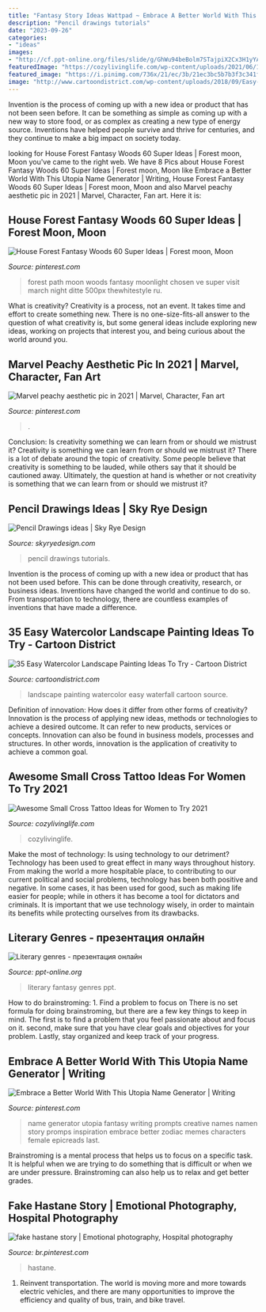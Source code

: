 ```yaml
---
title: "Fantasy Story Ideas Wattpad ~ Embrace A Better World With This Utopia Name Generator"
description: "Pencil drawings tutorials"
date: "2023-09-26"
categories:
- "ideas"
images:
- "http://cf.ppt-online.org/files/slide/g/GhWu94beBolm7STajpiX2Cx3H1yYAfkMnK0EqZ/slide-4.jpg"
featuredImage: "https://cozylivinglife.com/wp-content/uploads/2021/06/12-2.jpg"
featured_image: "https://i.pinimg.com/736x/21/ec/3b/21ec3bc5b7b3f3c341feabcaacbda278.jpg"
image: "http://www.cartoondistrict.com/wp-content/uploads/2018/09/Easy-Watercolor-Landscape-Painting-Ideas00004.jpg"
---
```



Invention is the process of coming up with a new idea or product that has not been seen before. It can be something as simple as coming up with a new way to store food, or as complex as creating a new type of energy source. Inventions have helped people survive and thrive for centuries, and they continue to make a big impact on society today.

	

		
looking for House Forest Fantasy Woods 60 Super Ideas | Forest moon, Moon you've came to the right web. We have 8 Pics about House Forest Fantasy Woods 60 Super Ideas | Forest moon, Moon like Embrace a Better World With This Utopia Name Generator | Writing, House Forest Fantasy Woods 60 Super Ideas | Forest moon, Moon and also Marvel peachy aesthetic pic in 2021 | Marvel, Character, Fan art. Here it is:
		
    
## House Forest Fantasy Woods 60 Super Ideas | Forest Moon, Moon

<img loading=lazy src="https://i.pinimg.com/736x/c5/ed/d7/c5edd7721e9b5c459b72bed87749bbf5.jpg" onerror="this.onerror=null;this.src='https://tse3.mm.bing.net/th?id=OIP.Jr_stxKOhLNPRkakNhbFGgAAAA&amp;pid=15.1';" alt="House Forest Fantasy Woods 60 Super Ideas | Forest moon, Moon">

_Source: pinterest.com_

>forest path moon woods fantasy moonlight chosen ve super visit march night ditte 500px thewhitestyle ru. 

	

What is creativity?
Creativity is a process, not an event. It takes time and effort to create something new. There is no one-size-fits-all answer to the question of what creativity is, but some general ideas include exploring new ideas, working on projects that interest you, and being curious about the world around you.

    
## Marvel Peachy Aesthetic Pic In 2021 | Marvel, Character, Fan Art

<img loading=lazy src="https://i.pinimg.com/736x/89/e9/a3/89e9a3ba5d51e92d10af408f210592b8.jpg" onerror="this.onerror=null;this.src='https://tse4.mm.bing.net/th?id=OIP.uSGczp44Xz9f3yqCd91zQAHaMP&amp;pid=15.1';" alt="Marvel peachy aesthetic pic in 2021 | Marvel, Character, Fan art">

_Source: pinterest.com_

>. 

	

Conclusion: Is creativity something we can learn from or should we mistrust it?
Creativity is something we can learn from or should we mistrust it?
There is a lot of debate around the topic of creativity. Some people believe that creativity is something to be lauded, while others say that it should be cautioned away. Ultimately, the question at hand is whether or not creativity is something that we can learn from or should we mistrust it?

    
## Pencil Drawings Ideas | Sky Rye Design

<img loading=lazy src="https://skyryedesign.com/wp-content/uploads/2019/08/0ea39d85f8d8804b98333c33db7906e6.jpg" onerror="this.onerror=null;this.src='https://tse4.mm.bing.net/th?id=OIP.PmsTMHpb1EzUeqCxfLnFrQAAAA&amp;pid=15.1';" alt="Pencil Drawings ideas | Sky Rye Design">

_Source: skyryedesign.com_

>pencil drawings tutorials. 

	

Invention is the process of coming up with a new idea or product that has not been used before. This can be done through creativity, research, or business ideas. Inventions have changed the world and continue to do so. From transportation to technology, there are countless examples of inventions that have made a difference.

    
## 35 Easy Watercolor Landscape Painting Ideas To Try - Cartoon District

<img loading=lazy src="http://www.cartoondistrict.com/wp-content/uploads/2018/09/Easy-Watercolor-Landscape-Painting-Ideas00004.jpg" onerror="this.onerror=null;this.src='https://tse4.mm.bing.net/th?id=OIP.1QmGGW0isIpwIJH6H1wvYAHaOu&amp;pid=15.1';" alt="35 Easy Watercolor Landscape Painting Ideas To Try - Cartoon District">

_Source: cartoondistrict.com_

>landscape painting watercolor easy waterfall cartoon source. 

	

Definition of innovation: How does it differ from other forms of creativity?
Innovation is the process of applying new ideas, methods or technologies to achieve a desired outcome. It can refer to new products, services or concepts. Innovation can also be found in business models, processes and structures. In other words, innovation is the application of creativity to achieve a common goal.

    
## Awesome Small Cross Tattoo Ideas For Women To Try 2021

<img loading=lazy src="https://cozylivinglife.com/wp-content/uploads/2021/06/12-2.jpg" onerror="this.onerror=null;this.src='https://tse4.mm.bing.net/th?id=OIP.8xONKVH_nDS6sbGtzlbkNAHaLH&amp;pid=15.1';" alt="Awesome Small Cross Tattoo Ideas for Women to Try 2021">

_Source: cozylivinglife.com_

>cozylivinglife. 

	

Make the most of technology: Is using technology to our detriment?
Technology has been used to great effect in many ways throughout history. From making the world a more hospitable place, to contributing to our current political and social problems, technology has been both positive and negative. In some cases, it has been used for good, such as making life easier for people; while in others it has become a tool for dictators and criminals. It is important that we use technology wisely, in order to maintain its benefits while protecting ourselves from its drawbacks.

    
## Literary Genres - презентация онлайн

<img loading=lazy src="http://cf.ppt-online.org/files/slide/g/GhWu94beBolm7STajpiX2Cx3H1yYAfkMnK0EqZ/slide-4.jpg" onerror="this.onerror=null;this.src='https://tse3.mm.bing.net/th?id=OIP.GApkO3mF1P69vWLl8_-uQwHaFj&amp;pid=15.1';" alt="Literary genres - презентация онлайн">

_Source: ppt-online.org_

>literary fantasy genres ppt. 

	

How to do brainstroming: 1. Find a problem to focus on
There is no set formula for doing brainstroming, but there are a few key things to keep in mind. The first is to find a problem that you feel passionate about and focus on it. second, make sure that you have clear goals and objectives for your problem. Lastly, stay organized and keep track of your progress.

    
## Embrace A Better World With This Utopia Name Generator | Writing

<img loading=lazy src="https://i.pinimg.com/736x/21/ec/3b/21ec3bc5b7b3f3c341feabcaacbda278.jpg" onerror="this.onerror=null;this.src='https://tse4.mm.bing.net/th?id=OIP.JeEn7oMBv1rO_28yoH3nVwHaKp&amp;pid=15.1';" alt="Embrace a Better World With This Utopia Name Generator | Writing">

_Source: pinterest.com_

>name generator utopia fantasy writing prompts creative names namen story promps inspiration embrace better zodiac memes characters female epicreads last. 

	

Brainstroming is a mental process that helps us to focus on a specific task. It is helpful when we are trying to do something that is difficult or when we are under pressure. Brainstroming can also help us to relax and get better grades.

    
## Fake Hastane Story | Emotional Photography, Hospital Photography

<img loading=lazy src="https://i.pinimg.com/736x/2c/ea/be/2ceabeeb5f5a1ccd8fef66f811c33ea1.jpg" onerror="this.onerror=null;this.src='https://tse3.mm.bing.net/th?id=OIP.djkpOj-mYBVlnx-XsFeqNwHaM3&amp;pid=15.1';" alt="fake hastane story | Emotional photography, Hospital photography">

_Source: br.pinterest.com_

>hastane. 

	

1) Reinvent transportation. The world is moving more and more towards electric vehicles, and there are many opportunities to improve the efficiency and quality of bus, train, and bike travel. 

